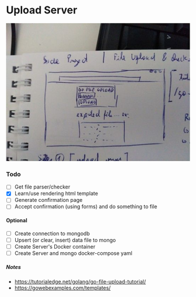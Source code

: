 # Upload Server

![upload layout](UYsFAHP.jpeg)

### Todo
- [ ] Get file parser/checker
- [x] Learn/use rendering html template
- [ ] Generate confirmation page
- [ ] Accept confirmation (using forms) and do something to file
#### Optional
- [ ] Create connection to mongodb
- [ ] Upsert (or clear, insert) data file to mongo
- [ ] Create Server's Docker container 
- [ ] Create Server and mongo docker-compose yaml

##### Notes
- https://tutorialedge.net/golang/go-file-upload-tutorial/
- https://gowebexamples.com/templates/